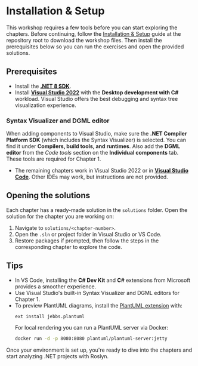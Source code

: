 # Installation & Setup

This workshop requires a few tools before you can start exploring the chapters.
Before continuing, follow the [Installation & Setup](../../INSTALLATION.md) guide at the repository root to download the workshop files. Then install the prerequisites below so you can run the exercises and open the provided solutions.

## Prerequisites

- Install the [**.NET 8 SDK**](https://dotnet.microsoft.com/download/dotnet/8.0).
- Install [**Visual Studio 2022**](https://visualstudio.microsoft.com/vs/) with the **Desktop development with C#** workload. Visual Studio offers the best debugging and syntax tree visualization experience.

### Syntax Visualizer and DGML editor

When adding components to Visual Studio, make sure the **.NET Compiler Platform SDK** (which includes the Syntax Visualizer) is selected. You can find it under **Compilers, build tools, and runtimes**. Also add the **DGML editor** from the *Code tools* section on the **Individual components** tab. These tools are required for Chapter 1.

- The remaining chapters work in Visual Studio 2022 or in [**Visual Studio Code**](https://code.visualstudio.com/). Other IDEs may work, but instructions are not provided.


## Opening the solutions

Each chapter has a ready-made solution in the `solutions` folder. Open the solution for the chapter you are working on:

1. Navigate to `solutions/<chapter-number>`.
2. Open the `.sln` or project folder in Visual Studio or VS Code.
3. Restore packages if prompted, then follow the steps in the corresponding chapter to explore the code.

## Tips

- In VS Code, installing the **C# Dev Kit** and **C#** extensions from Microsoft provides a smoother experience.
- Use Visual Studio's built-in Syntax Visualizer and DGML editors for Chapter 1.
- To preview PlantUML diagrams, install the [PlantUML extension](https://marketplace.visualstudio.com/items?itemName=jebbs.plantuml) with:
  ```text
  ext install jebbs.plantuml
  ```
  For local rendering you can run a PlantUML server via Docker:
  ```bash
  docker run -d -p 8080:8080 plantuml/plantuml-server:jetty
  ```

Once your environment is set up, you're ready to dive into the chapters and start analyzing .NET projects with Roslyn.
